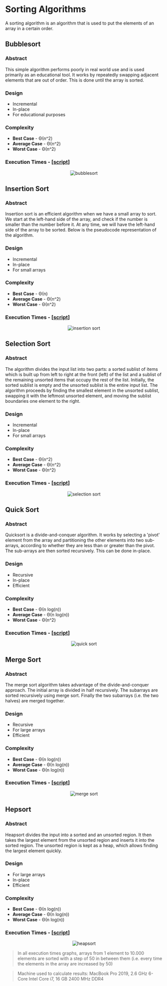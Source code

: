 # Sorting Algorithms

A sorting algorithm is an algorithm that is used to put the elements of an array in a certain order.

## Bubblesort

### Abstract

This simple algorithm performs poorly in real world use and is used primarily as an educational tool. It works by repeatedly swapping adjacent elements that are out of order. This is done until the array is sorted.

### Design

- Incremental
- In-place
- For educational purposes

### Complexity

- **Best Case** - Θ(n^2)
- **Average Case** - Θ(n^2)
- **Worst Case** - Θ(n^2)

### Execution Times - [[script](/plots/bubblesort_plot.py)]

<!--suppress ALL-->
<p align="center">
  <img src="/plots/assets/bubblesort.png" alt="bubblesort">
</p>

## Insertion Sort

### Abstract

Insertion sort is an efficient algorithm when we have a small array to sort. We start at the left-hand side of the array, and check if the number is smaller than the number before it. At any time, we will have the left-hand side of the array to be sorted. Below is the pseudocode representation of the algorithm.

### Design

- Incremental
- In-place
- For small arrays

### Complexity

- **Best Case** - Θ(n)
- **Average Case** - Θ(n^2)
- **Worst Case** - Θ(n^2)

### Execution Times - [[script](/plots/insertion_sort_plot.py)]

<p align="center">
  <img src="/plots/assets/insertion_sort.png" alt="insertion sort">
</p>

## Selection Sort

### Abstract

The algorithm divides the input list into two parts: a sorted sublist of items which is built up from left to right at the front (left) of the list and a sublist of the remaining unsorted items that occupy the rest of the list. Initially, the sorted sublist is empty and the unsorted sublist is the entire input list. The algorithm proceeds by finding the smallest element in the unsorted sublist, swapping it with the leftmost unsorted element, and moving the sublist boundaries one element to the right.

### Design

- Incremental
- In-place
- For small arrays

### Complexity

- **Best Case** - Θ(n^2)
- **Average Case** - Θ(n^2)
- **Worst Case** - Θ(n^2)

### Execution Times - [[script](/plots/selection_sort_plot.py)]

<p align="center">
  <img src="/plots/assets/selection_sort.png" alt="selection sort">
</p>

## Quick Sort

### Abstract

Quicksort is a divide-and-conquer algorithm. It works by selecting a 'pivot' element from the array and partitioning the other elements into two sub-arrays, according to whether they are less than or greater than the pivot. The sub-arrays are then sorted recursively. This can be done in-place.

### Design

- Recursive
- In-place
- Efficient

### Complexity

- **Best Case** - Θ(n log(n))
- **Average Case** - Θ(n log(n))
- **Worst Case** - Θ(n^2)

### Execution Times - [[script](/plots/quick_sort_plot.py)]

<p align="center">
  <img src="/plots/assets/quick_sort.png" alt="quick sort">
</p>

## Merge Sort

### Abstract

The merge sort algorithm takes advantage of the divide-and-conquer approach. The initial array is divided in half recursively. The subarrays are sorted recursively using merge sort. Finally the two subarrays (i.e. the two halves) are merged together.

### Design

- Recursive
- For large arrays
- Efficient

### Complexity

- **Best Case** - Θ(n log(n))
- **Average Case** - Θ(n log(n))
- **Worst Case** - Θ(n log(n))

### Execution Times - [[script](/plots/merge_sort_plot.py)]

<p align="center">
  <img src="/plots/assets/merge_sort.png" alt="merge sort">
</p>

## Hepsort

### Abstract

Heapsort divides the input into a sorted and an unsorted region. It then takes the largest element from the unsorted region and inserts it into the sorted region. The unsorted region is kept as a heap, which allows finding the largest element quickly.

### Design

- For large arrays
- In-place
- Efficient

### Complexity

- **Best Case** - Θ(n log(n))
- **Average Case** - Θ(n log(n))
- **Worst Case** - Θ(n log(n))

### Execution Times - [[script](/plots/heapsort_plot.py)]

<p align="center">
  <img src="/plots/assets/heapsort.png" alt="heapsort">
</p>

> In all execution times graphs, arrays from 1 element to 10.000 elements are sorted with a step of 50 in between them
> (i.e. every time the elements in the array are increased by 50)

> Machine used to calculate results: MacBook Pro 2019, 2.6 GHz 6-Core Intel Core i7, 16 GB 2400 MHz DDR4

